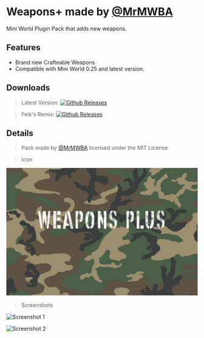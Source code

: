 # Weapons+ made by [@MrMWBA](https://github.com/MrMWBA)
Mini World Plugin Pack that adds new weapons.

## Features
* Brand new Crafteable Weapons
* Compatible with Mini World 0.25 and latest version.

## Downloads

> Latest Version: [![Github Releases](https://img.shields.io/github/downloads/MWH-json/weaponsplus/latest/total.svg)](https://github.com/MWH-json/weaponsplus/releases)

> Feik's Remix: [![Github Releases](https://img.shields.io/github/downloads/zfeikg/weaponsplus/latest/total.svg)](https://github.com/zfeikg/weaponsplus/releases)

## Details

> Pack made by [@MrMWBA](https://github.com/MrMWBA) licensed under the MIT License

> Icon

![Icon](https://raw.githubusercontent.com/MWH-json/weaponsplus/master/icon.png)

> Screenshots

![Screenshot 1](https://media.discordapp.net/attachments/434118124015452160/472561948999942144/Screenshot_2018-07-25-00-52-46.png)

![Screenshot 2](https://media.discordapp.net/attachments/434118124015452160/472561949440212992/Screenshot_2018-07-25-00-52-54.png)
